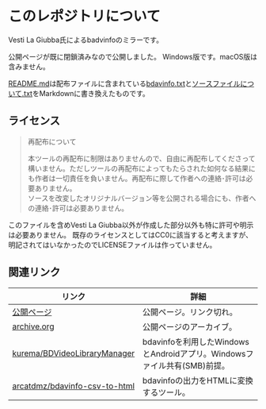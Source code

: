 # このレポジトリについて
Vesti La Giubba氏によるbadvinfoのミラーです。

公開ページが既に閉鎖済みなので公開しました。
Windows版です。macOS版は含みません。

[README.md](README.md)は配布ファイルに含まれている[bdavinfo.txt](bdavinfo21/bdavinfo.txt)と[ソースファイルについて.txt](bdavinfo21/src/ソースファイルについて.txt)をMarkdownに書き換えたものです。

## ライセンス
> 再配布について
> 
> 本ツールの再配布に制限はありませんので、自由に再配布してくださって構いません。ただしツールの再配布によってもたらされた如何なる結果にも作者は一切責任を負いません。再配布に際して作者への連絡･許可は必要ありません。  
> ソースを改変したオリジナルバージョン等を公開される場合にも、作者への連絡･許可は必要ありません。

このファイルを含めVesti La Giubba以外が作成した部分以外も特に許可や明示は必要ありません。
既存のライセンスとしてはCC0に該当すると考えますが、明記されてはいなかったのでLICENSEファイルは作っていません。

## 関連リンク

| リンク | 詳細 |
| -- | -- |
| [公開ページ](http://saysaysay.net/bdavtool/bdavinfo) | 公開ページ。リンク切れ。 |
| [archive.org](https://web.archive.org/web/20170429155508/http://saysaysay.net/bdavtool/bdavinfo) | 公開ページのアーカイブ。 |
| [kurema/BDVideoLibraryManager](https://github.com/kurema/BDVideoLibraryManager) | bdavinfoを利用したWindowsとAndroidアプリ。Windowsファイル共有(SMB)前提。 |
| [arcatdmz/bdavinfo-csv-to-html](https://github.com/arcatdmz/bdavinfo-csv-to-html) | bdavinfoの出力をHTMLに変換するツール。 |
